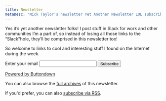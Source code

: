 ```yaml
---
title: Newsletter
metaDesc: "Nick Taylor's newsletter Yet Another Newsletter LOL subscribe page"
---
```


Yes it’s yet another newsletter folks! I post stuff in Slack for work and other communities I’m a part of, so instead of losing all those links to the “Slack”hole, they’ll be comprised in this newsletter too!

So welcome to links to cool and interesting stuff I found on the Internet during the week.

<form
  action="https://buttondown.email/api/emails/embed-subscribe/nickytonline"
  method="post"
  class="box-flex flex-dir-col gap-500"
>
  <label for="bd-email">Enter your email</label>
  <input type="email" name="email" id="bd-email" required />
  <button class="button">Subscribe</button>
  <p>
    <a href="https://buttondown.email" target="_blank">Powered by Buttondown</a>
  </p>
</form>

You can also browse the [full archives](https://buttondown.email/nickytonline/archive/) of this newsletter.

If you'd prefer, you can also [subscribe via RSS](https://buttondown.email/nickytonline/rss).
